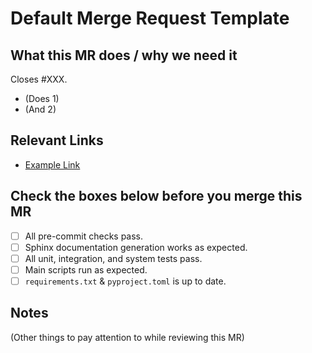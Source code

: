 # Default Merge Request Template

## What this MR does / why we need it

Closes #XXX.

- (Does 1)
- (And 2)

## Relevant Links

- [Example Link](https://www.youtube.com/watch?v=dQw4w9WgXcQ)

## Check the boxes below before you merge this MR

- [ ] All pre-commit checks pass.
- [ ] Sphinx documentation generation works as expected.
- [ ] All unit, integration, and system tests pass.
- [ ] Main scripts run as expected.
- [ ] `requirements.txt` & `pyproject.toml` is up to date.

## Notes

(Other things to pay attention to while reviewing this MR)
